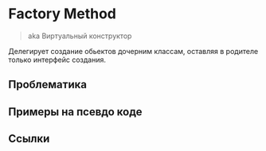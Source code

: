 # Factory Method
> aka Виртуальный конструктор

Делегирует создание обьектов дочерним классам, оставляя в родителе только интерфейс создания.

## Проблематика

## Примеры на псевдо коде


## Ссылки
